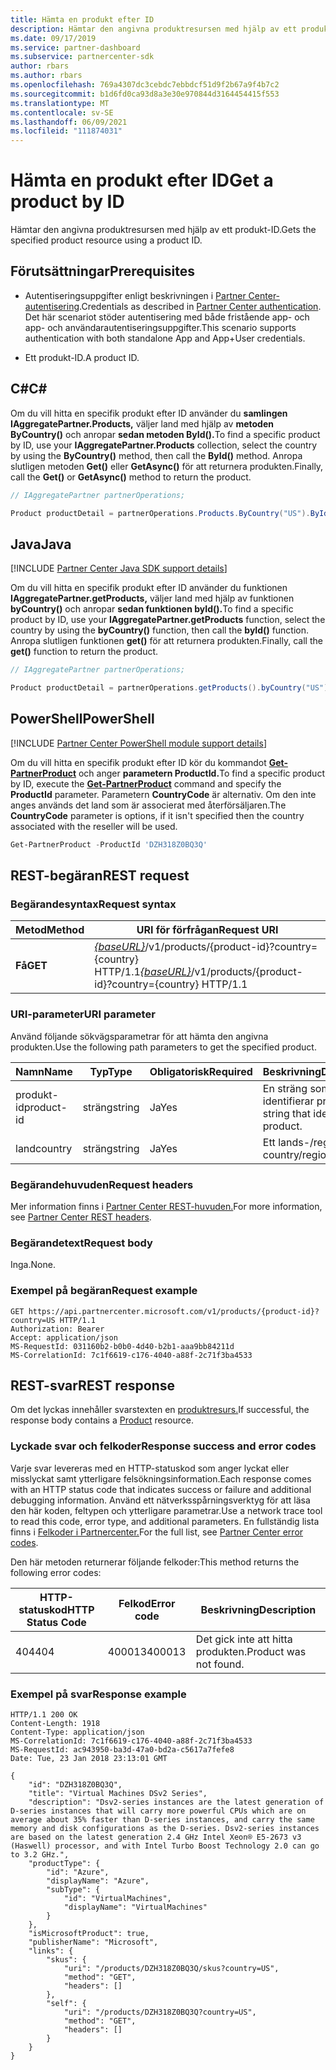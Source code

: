 ```yaml
---
title: Hämta en produkt efter ID
description: Hämtar den angivna produktresursen med hjälp av ett produkt-ID.
ms.date: 09/17/2019
ms.service: partner-dashboard
ms.subservice: partnercenter-sdk
author: rbars
ms.author: rbars
ms.openlocfilehash: 769a4307dc3cebdc7ebbdcf51d9f2b67a9f4b7c2
ms.sourcegitcommit: b1d6fd0ca93d8a3e30e970844d3164454415f553
ms.translationtype: MT
ms.contentlocale: sv-SE
ms.lasthandoff: 06/09/2021
ms.locfileid: "111874031"
---
```

# <a name="get-a-product-by-id"></a><span data-ttu-id="5c1fc-103">Hämta en produkt efter ID</span><span class="sxs-lookup"><span data-stu-id="5c1fc-103">Get a product by ID</span></span>

<span data-ttu-id="5c1fc-104">Hämtar den angivna produktresursen med hjälp av ett produkt-ID.</span><span class="sxs-lookup"><span data-stu-id="5c1fc-104">Gets the specified product resource using a product ID.</span></span>

## <a name="prerequisites"></a><span data-ttu-id="5c1fc-105">Förutsättningar</span><span class="sxs-lookup"><span data-stu-id="5c1fc-105">Prerequisites</span></span>

- <span data-ttu-id="5c1fc-106">Autentiseringsuppgifter enligt beskrivningen i [Partner Center-autentisering](partner-center-authentication.md).</span><span class="sxs-lookup"><span data-stu-id="5c1fc-106">Credentials as described in [Partner Center authentication](partner-center-authentication.md).</span></span> <span data-ttu-id="5c1fc-107">Det här scenariot stöder autentisering med både fristående app- och app- och användarautentiseringsuppgifter.</span><span class="sxs-lookup"><span data-stu-id="5c1fc-107">This scenario supports authentication with both standalone App and App+User credentials.</span></span>

- <span data-ttu-id="5c1fc-108">Ett produkt-ID.</span><span class="sxs-lookup"><span data-stu-id="5c1fc-108">A product ID.</span></span>

## <a name="c"></a><span data-ttu-id="5c1fc-109">C\#</span><span class="sxs-lookup"><span data-stu-id="5c1fc-109">C\#</span></span>

<span data-ttu-id="5c1fc-110">Om du vill hitta en specifik produkt efter ID använder du **samlingen IAggregatePartner.Products,** väljer land med hjälp av **metoden ByCountry()** och anropar **sedan metoden ById().**</span><span class="sxs-lookup"><span data-stu-id="5c1fc-110">To find a specific product by ID, use your **IAggregatePartner.Products** collection, select the country by using the **ByCountry()** method, then call the **ById()** method.</span></span> <span data-ttu-id="5c1fc-111">Anropa slutligen metoden **Get()** eller **GetAsync()** för att returnera produkten.</span><span class="sxs-lookup"><span data-stu-id="5c1fc-111">Finally, call the **Get()** or **GetAsync()** method to return the product.</span></span>

```csharp
// IAggregatePartner partnerOperations;

Product productDetail = partnerOperations.Products.ByCountry("US").ById("DZH318Z0BQ3Q").Get();
```

## <a name="java"></a><span data-ttu-id="5c1fc-112">Java</span><span class="sxs-lookup"><span data-stu-id="5c1fc-112">Java</span></span>

[!INCLUDE [Partner Center Java SDK support details](<../includes/java-sdk-support.md>)]

<span data-ttu-id="5c1fc-113">Om du vill hitta en specifik produkt efter ID använder du funktionen **IAggregatePartner.getProducts,** väljer land med hjälp av funktionen **byCountry()** och anropar **sedan funktionen byId().**</span><span class="sxs-lookup"><span data-stu-id="5c1fc-113">To find a specific product by ID, use your **IAggregatePartner.getProducts** function, select the country by using the **byCountry()** function, then call the **byId()** function.</span></span> <span data-ttu-id="5c1fc-114">Anropa slutligen funktionen **get()** för att returnera produkten.</span><span class="sxs-lookup"><span data-stu-id="5c1fc-114">Finally, call the **get()** function to return the product.</span></span>

```java
// IAggregatePartner partnerOperations;

Product productDetail = partnerOperations.getProducts().byCountry("US").byId("DZH318Z0BQ3Q").get();
```

## <a name="powershell"></a><span data-ttu-id="5c1fc-115">PowerShell</span><span class="sxs-lookup"><span data-stu-id="5c1fc-115">PowerShell</span></span>

[!INCLUDE [Partner Center PowerShell module support details](<../includes/powershell-module-support.md>)]

<span data-ttu-id="5c1fc-116">Om du vill hitta en specifik produkt efter ID kör du kommandot [**Get-PartnerProduct**](https://github.com/Microsoft/Partner-Center-PowerShell/blob/master/docs/help/Get-PartnerProduct.md) och anger **parametern ProductId.**</span><span class="sxs-lookup"><span data-stu-id="5c1fc-116">To find a specific product by ID, execute the [**Get-PartnerProduct**](https://github.com/Microsoft/Partner-Center-PowerShell/blob/master/docs/help/Get-PartnerProduct.md) command and specify the **ProductId** parameter.</span></span> <span data-ttu-id="5c1fc-117">Parametern **CountryCode** är alternativ. Om den inte anges används det land som är associerat med återförsäljaren.</span><span class="sxs-lookup"><span data-stu-id="5c1fc-117">The **CountryCode** parameter is options, if it isn't specified then the country associated with the reseller will be used.</span></span>

```powershell
Get-PartnerProduct -ProductId 'DZH318Z0BQ3Q'
```

## <a name="rest-request"></a><span data-ttu-id="5c1fc-118">REST-begäran</span><span class="sxs-lookup"><span data-stu-id="5c1fc-118">REST request</span></span>

### <a name="request-syntax"></a><span data-ttu-id="5c1fc-119">Begärandesyntax</span><span class="sxs-lookup"><span data-stu-id="5c1fc-119">Request syntax</span></span>

| <span data-ttu-id="5c1fc-120">Metod</span><span class="sxs-lookup"><span data-stu-id="5c1fc-120">Method</span></span>  | <span data-ttu-id="5c1fc-121">URI för förfrågan</span><span class="sxs-lookup"><span data-stu-id="5c1fc-121">Request URI</span></span>                                                                                   |
|---------|-----------------------------------------------------------------------------------------------|
| <span data-ttu-id="5c1fc-122">**Få**</span><span class="sxs-lookup"><span data-stu-id="5c1fc-122">**GET**</span></span> | <span data-ttu-id="5c1fc-123">[*{baseURL}*](partner-center-rest-urls.md)/v1/products/{product-id}?country={country} HTTP/1.1</span><span class="sxs-lookup"><span data-stu-id="5c1fc-123">[*{baseURL}*](partner-center-rest-urls.md)/v1/products/{product-id}?country={country} HTTP/1.1</span></span>  |

### <a name="uri-parameter"></a><span data-ttu-id="5c1fc-124">URI-parameter</span><span class="sxs-lookup"><span data-stu-id="5c1fc-124">URI parameter</span></span>

<span data-ttu-id="5c1fc-125">Använd följande sökvägsparametrar för att hämta den angivna produkten.</span><span class="sxs-lookup"><span data-stu-id="5c1fc-125">Use the following path parameters to get the specified product.</span></span>

| <span data-ttu-id="5c1fc-126">Namn</span><span class="sxs-lookup"><span data-stu-id="5c1fc-126">Name</span></span>                   | <span data-ttu-id="5c1fc-127">Typ</span><span class="sxs-lookup"><span data-stu-id="5c1fc-127">Type</span></span>     | <span data-ttu-id="5c1fc-128">Obligatorisk</span><span class="sxs-lookup"><span data-stu-id="5c1fc-128">Required</span></span> | <span data-ttu-id="5c1fc-129">Beskrivning</span><span class="sxs-lookup"><span data-stu-id="5c1fc-129">Description</span></span>                                                     |
|------------------------|----------|----------|-----------------------------------------------------------------|
| <span data-ttu-id="5c1fc-130">produkt-id</span><span class="sxs-lookup"><span data-stu-id="5c1fc-130">product-id</span></span>             | <span data-ttu-id="5c1fc-131">sträng</span><span class="sxs-lookup"><span data-stu-id="5c1fc-131">string</span></span>   | <span data-ttu-id="5c1fc-132">Ja</span><span class="sxs-lookup"><span data-stu-id="5c1fc-132">Yes</span></span>      | <span data-ttu-id="5c1fc-133">En sträng som identifierar produkten.</span><span class="sxs-lookup"><span data-stu-id="5c1fc-133">A string that identifies the product.</span></span>                           |
| <span data-ttu-id="5c1fc-134">land</span><span class="sxs-lookup"><span data-stu-id="5c1fc-134">country</span></span>                | <span data-ttu-id="5c1fc-135">sträng</span><span class="sxs-lookup"><span data-stu-id="5c1fc-135">string</span></span>   | <span data-ttu-id="5c1fc-136">Ja</span><span class="sxs-lookup"><span data-stu-id="5c1fc-136">Yes</span></span>      | <span data-ttu-id="5c1fc-137">Ett lands-/regions-ID.</span><span class="sxs-lookup"><span data-stu-id="5c1fc-137">A country/region ID.</span></span>                                            |

### <a name="request-headers"></a><span data-ttu-id="5c1fc-138">Begärandehuvuden</span><span class="sxs-lookup"><span data-stu-id="5c1fc-138">Request headers</span></span>

<span data-ttu-id="5c1fc-139">Mer information finns i [Partner Center REST-huvuden.](headers.md)</span><span class="sxs-lookup"><span data-stu-id="5c1fc-139">For more information, see [Partner Center REST headers](headers.md).</span></span>

### <a name="request-body"></a><span data-ttu-id="5c1fc-140">Begärandetext</span><span class="sxs-lookup"><span data-stu-id="5c1fc-140">Request body</span></span>

<span data-ttu-id="5c1fc-141">Inga.</span><span class="sxs-lookup"><span data-stu-id="5c1fc-141">None.</span></span>

### <a name="request-example"></a><span data-ttu-id="5c1fc-142">Exempel på begäran</span><span class="sxs-lookup"><span data-stu-id="5c1fc-142">Request example</span></span>

```http
GET https://api.partnercenter.microsoft.com/v1/products/{product-id}?country=US HTTP/1.1
Authorization: Bearer
Accept: application/json
MS-RequestId: 031160b2-b0b0-4d40-b2b1-aaa9bb84211d
MS-CorrelationId: 7c1f6619-c176-4040-a88f-2c71f3ba4533
```

## <a name="rest-response"></a><span data-ttu-id="5c1fc-143">REST-svar</span><span class="sxs-lookup"><span data-stu-id="5c1fc-143">REST response</span></span>

<span data-ttu-id="5c1fc-144">Om det lyckas innehåller svarstexten en [produktresurs.](product-resources.md#product)</span><span class="sxs-lookup"><span data-stu-id="5c1fc-144">If successful, the response body contains a [Product](product-resources.md#product) resource.</span></span>

### <a name="response-success-and-error-codes"></a><span data-ttu-id="5c1fc-145">Lyckade svar och felkoder</span><span class="sxs-lookup"><span data-stu-id="5c1fc-145">Response success and error codes</span></span>

<span data-ttu-id="5c1fc-146">Varje svar levereras med en HTTP-statuskod som anger lyckat eller misslyckat samt ytterligare felsökningsinformation.</span><span class="sxs-lookup"><span data-stu-id="5c1fc-146">Each response comes with an HTTP status code that indicates success or failure and additional debugging information.</span></span> <span data-ttu-id="5c1fc-147">Använd ett nätverksspårningsverktyg för att läsa den här koden, feltypen och ytterligare parametrar.</span><span class="sxs-lookup"><span data-stu-id="5c1fc-147">Use a network trace tool to read this code, error type, and additional parameters.</span></span> <span data-ttu-id="5c1fc-148">En fullständig lista finns i [Felkoder i Partnercenter.](error-codes.md)</span><span class="sxs-lookup"><span data-stu-id="5c1fc-148">For the full list, see [Partner Center error codes](error-codes.md).</span></span>

<span data-ttu-id="5c1fc-149">Den här metoden returnerar följande felkoder:</span><span class="sxs-lookup"><span data-stu-id="5c1fc-149">This method returns the following error codes:</span></span>

| <span data-ttu-id="5c1fc-150">HTTP-statuskod</span><span class="sxs-lookup"><span data-stu-id="5c1fc-150">HTTP Status Code</span></span>     | <span data-ttu-id="5c1fc-151">Felkod</span><span class="sxs-lookup"><span data-stu-id="5c1fc-151">Error code</span></span>   | <span data-ttu-id="5c1fc-152">Beskrivning</span><span class="sxs-lookup"><span data-stu-id="5c1fc-152">Description</span></span>                                                                |
|----------------------|--------------|----------------------------------------------------------------------------|
| <span data-ttu-id="5c1fc-153">404</span><span class="sxs-lookup"><span data-stu-id="5c1fc-153">404</span></span>                  | <span data-ttu-id="5c1fc-154">400013</span><span class="sxs-lookup"><span data-stu-id="5c1fc-154">400013</span></span>       | <span data-ttu-id="5c1fc-155">Det gick inte att hitta produkten.</span><span class="sxs-lookup"><span data-stu-id="5c1fc-155">Product was not found.</span></span>                                                     |

### <a name="response-example"></a><span data-ttu-id="5c1fc-156">Exempel på svar</span><span class="sxs-lookup"><span data-stu-id="5c1fc-156">Response example</span></span>

```http
HTTP/1.1 200 OK
Content-Length: 1918
Content-Type: application/json
MS-CorrelationId: 7c1f6619-c176-4040-a88f-2c71f3ba4533
MS-RequestId: ac943950-ba3d-47a0-bd2a-c5617a7fefe8
Date: Tue, 23 Jan 2018 23:13:01 GMT

{
    "id": "DZH318Z0BQ3Q",
    "title": "Virtual Machines DSv2 Series",
    "description": "Dsv2-series instances are the latest generation of D-series instances that will carry more powerful CPUs which are on average about 35% faster than D-series instances, and carry the same memory and disk configurations as the D-series. Dsv2-series instances are based on the latest generation 2.4 GHz Intel Xeon® E5-2673 v3 (Haswell) processor, and with Intel Turbo Boost Technology 2.0 can go to 3.2 GHz.",
    "productType": {
        "id": "Azure",
        "displayName": "Azure",
        "subType": {
            "id": "VirtualMachines",
            "displayName": "VirtualMachines"
        }
    },
    "isMicrosoftProduct": true,
    "publisherName": "Microsoft",
    "links": {
        "skus": {
            "uri": "/products/DZH318Z0BQ3Q/skus?country=US",
            "method": "GET",
            "headers": []
        },
        "self": {
            "uri": "/products/DZH318Z0BQ3Q?country=US",
            "method": "GET",
            "headers": []
        }
    }
}
```
